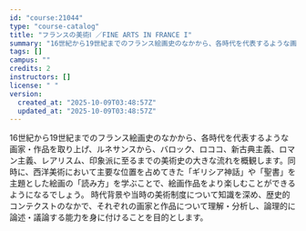 ```yaml
---
id: "course:21044"
type: "course-catalog"
title: "フランスの美術Ⅰ ／FINE ARTS IN FRANCE I"
summary: "16世紀から19世紀までのフランス絵画史のなかから、各時代を代表するような画家・作品を取り上げ、ルネサンスから、バロック、ロココ、新古典主義、ロマン主義、レアリスム、印象派に至るまでの美術史の大きな流れを概観します。同時に、西洋美術において…"
tags: []
campus: ""
credits: 2
instructors: []
license: " "
version:
  created_at: "2025-10-09T03:48:57Z"
  updated_at: "2025-10-09T03:48:57Z"
---
```


16世紀から19世紀までのフランス絵画史のなかから、各時代を代表するような画家・作品を取り上げ、ルネサンスから、バロック、ロココ、新古典主義、ロマン主義、レアリスム、印象派に至るまでの美術史の大きな流れを概観します。同時に、西洋美術において主要な位置を占めてきた「ギリシア神話」や「聖書」を主題とした絵画の「読み方」を学ぶことで、絵画作品をより楽しむことができるようになるでしょう。 時代背景や当時の美術制度について知識を深め、歴史的コンテクストのなかで、それぞれの画家と作品について理解・分析し、論理的に論述・議論する能力を身に付けることを目的とします。
